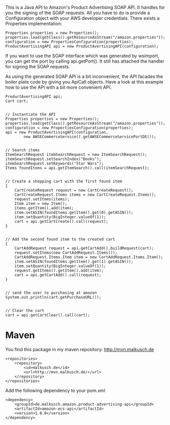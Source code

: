 This is a Java API to Amazon's Product Advertising SOAP API. It handles for you the signing
of the SOAP requests. All you have to do is provide a Configuration object with your
AWS developer credentials. There exists a Properties implementation: 

    Properties properties = new Properties();
    properties.load(getClass().getResourceAsStream("/amazon.properties"));
    configuration = new PropertiesConfiguration(properties);
    ProductAvertisingAPI api = new ProductAvertisingAPI(configuration);

If you want to use the SOAP interface which was generated by wsimport, you can get the port
by calling api.getPort(). It still has attached the handler for signing the SOAP requests.

As using the generated SOAP API is a bit inconvenient, the API facades the boiler plate
code by giving you ApiCall objects. Have a look at this example how to use the API with
a bit more convenient API.

    ProductAvertisingAPI api;
    Cart cart;
    
    
    // Instantiate the API
    Properties properties = new Properties();
    properties.load(getClass().getResourceAsStream("/amazon.properties"));
    configuration = new PropertiesConfiguration(properties);
    api = new ProductAvertisingAPI(configuration,
            new AWSECommerceService().getAWSECommerceServicePortDE());
    
    
    // Search items
    ItemSearchRequest itemSearchRequest = new ItemSearchRequest();
    itemSearchRequest.setSearchIndex("Books");
    itemSearchRequest.setKeywords("Star Wars");
    Items foundItems = api.getItemSearch().call(itemSearchRequest);
    
    
    // Create a shopping cart with the first found item
    {
        CartCreateRequest request = new CartCreateRequest();
        CartCreateRequest.Items items = new CartCreateRequest.Items();
        request.setItems(items);
        Item item = new Item();
        items.getItem().add(item);
        item.setASIN(foundItems.getItem().get(0).getASIN());
        item.setQuantity(BigInteger.valueOf(1));
        cart = api.getCartCreate().call(request);
    }
    
    
    // Add the second found item to the created cart
    {
        CartAddRequest request = api.getCartAdd().buildRequest(cart);
        request.setItems(new CartAddRequest.Items());
        CartAddRequest.Items.Item item = new CartAddRequest.Items.Item();
        item.setASIN(foundItems.getItem().get(1).getASIN());
        item.setQuantity(BigInteger.valueOf(1));
        request.getItems().getItem().add(item);
        cart = api.getCartAdd().call(request);
    }
    
    
    // send the user to purchasing at amazon
    System.out.println(cart.getPurchaseURL());
    
    
    // Clear the cart
    cart = api.getCartClear().call(cart);

# Maven
You find this package in my maven repository: http://mvn.malkusch.de

    <repositories>
        <repository>
            <id>malkusch.de</id>
            <url>http://mvn.malkusch.de/</url>
        </repository>
    </repositories>

Add the following dependency to your pom.xml

    <dependency>
        <groupId>de.malkusch.amazon.product-advertising-api</groupId>
        <artifactId>amazon-ecs-api</artifactId>
        <version>1.0.0</version>
    </dependency>
